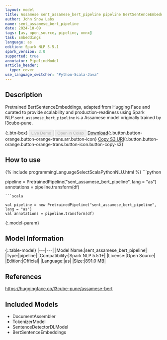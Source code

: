 ```yaml
---
layout: model
title: Assamese sent_assamese_bert_pipeline pipeline BertSentenceEmbeddings from l3cube-pune
author: John Snow Labs
name: sent_assamese_bert_pipeline
date: 2024-10-09
tags: [as, open_source, pipeline, onnx]
task: Embeddings
language: as
edition: Spark NLP 5.5.1
spark_version: 3.0
supported: true
annotator: PipelineModel
article_header:
  type: cover
use_language_switcher: "Python-Scala-Java"
---
```


## Description

Pretrained BertSentenceEmbeddings, adapted from Hugging Face and curated to provide scalability and production-readiness using Spark NLP.`sent_assamese_bert_pipeline` is a Assamese model originally trained by l3cube-pune.

{:.btn-box}
<button class="button button-orange" disabled>Live Demo</button>
<button class="button button-orange" disabled>Open in Colab</button>
[Download](https://s3.amazonaws.com/auxdata.johnsnowlabs.com/public/models/sent_assamese_bert_pipeline_as_5.5.1_3.0_1728475307664.zip){:.button.button-orange.button-orange-trans.arr.button-icon}
[Copy S3 URI](s3://auxdata.johnsnowlabs.com/public/models/sent_assamese_bert_pipeline_as_5.5.1_3.0_1728475307664.zip){:.button.button-orange.button-orange-trans.button-icon.button-copy-s3}

## How to use



<div class="tabs-box" markdown="1">
{% include programmingLanguageSelectScalaPythonNLU.html %}
```python

pipeline = PretrainedPipeline("sent_assamese_bert_pipeline", lang = "as")
annotations =  pipeline.transform(df)   

```
```scala

val pipeline = new PretrainedPipeline("sent_assamese_bert_pipeline", lang = "as")
val annotations = pipeline.transform(df)

```
</div>

{:.model-param}
## Model Information

{:.table-model}
|---|---|
|Model Name:|sent_assamese_bert_pipeline|
|Type:|pipeline|
|Compatibility:|Spark NLP 5.5.1+|
|License:|Open Source|
|Edition:|Official|
|Language:|as|
|Size:|891.0 MB|

## References

https://huggingface.co/l3cube-pune/assamese-bert

## Included Models

- DocumentAssembler
- TokenizerModel
- SentenceDetectorDLModel
- BertSentenceEmbeddings